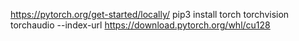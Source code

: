 https://pytorch.org/get-started/locally/
pip3 install torch torchvision torchaudio --index-url https://download.pytorch.org/whl/cu128
